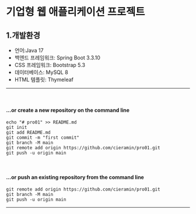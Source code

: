# 기업형 웹 애플리케이션 프로젝트

## 1.개발환경

- 언어:Java 17
- 백엔드 프레임워크: Spring Boot 3.3.10
- CSS 프레임워크: Bootstrap 5.3
- 데이터베이스: MySQL 8
- HTML 템플릿: Thymeleaf

-----

<br>

#### …or create a new repository on the command line

```shell
echo "# pro01" >> README.md
git init
git add README.md
git commit -m "first commit"
git branch -M main
git remote add origin https://github.com/cieramin/pro01.git
git push -u origin main
```

<br>

#### …or push an existing repository from the command line

```shell
git remote add origin https://github.com/cieramin/pro01.git
git branch -M main
git push -u origin main
```

--------------